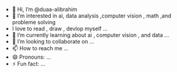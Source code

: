 - 👋 Hi, I’m @duaa-alibrahim
- 👀 I’m interested in ai, data analysis ,computer vision , math ,and probleme solving
- I love to read , draw , devlop myself ...
- 🌱 I’m currently learning about ai , computer vision , and data ...
- 💞️ I’m looking to collaborate on ...
- 📫 How to reach me ...
- 😄 Pronouns: ...
- ⚡ Fun fact: ...

<!---
duaa-alibrahim/duaa-alibrahim is a ✨ special ✨ repository because its `README.md` (this file) appears on your GitHub profile.
You can click the Preview link to take a look at your changes.
--->

